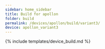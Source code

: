 ```yaml
---
sidebar: home_sidebar
title: Build for apollon
folder: build
permalink: /devices/apollon/build/variant3/
device: apollon_variant3
---
```

{% include templates/device_build.md %}
